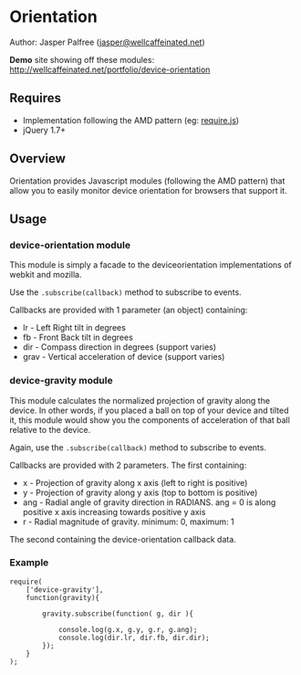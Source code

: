 # Orientation

Author: Jasper Palfree (jasper@wellcaffeinated.net)

**Demo** site showing off these modules: http://wellcaffeinated.net/portfolio/device-orientation

## Requires

* Implementation following the AMD pattern (eg: [require.js](http://requirejs.org))
* jQuery 1.7+

## Overview

Orientation provides Javascript modules (following the AMD pattern) that allow you
to easily monitor device orientation for browsers that support it.

## Usage

### device-orientation module

This module is simply a facade to the deviceorientation implementations of webkit
and mozilla.

Use the `.subscribe(callback)` method to subscribe to events.

Callbacks are provided with 1 parameter (an object) containing:

* lr - Left Right tilt in degrees
* fb - Front Back tilt in degrees
* dir - Compass direction in degrees (support varies)
* grav - Vertical acceleration of device (support varies)

### device-gravity module

This module calculates the normalized projection of gravity along the device.
In other words, if you placed a ball on top of your device and tilted it, this
module would show you the components of acceleration of that ball relative to
the device.

Again, use the `.subscribe(callback)` method to subscribe to events.

Callbacks are provided with 2 parameters. The first containing:

* 	x - Projection of gravity along x axis (left to right is positive)
* 	y - Projection of gravity along y axis (top to bottom is positive)
* 	ang - Radial angle of gravity direction in RADIANS. ang = 0 is along positive x axis increasing towards positive y axis
* 	r - Radial magnitude of gravity. minimum: 0, maximum: 1

The second containing the device-orientation callback data.

### Example

	require(
		['device-gravity'],
		function(gravity){
			
			gravity.subscribe(function( g, dir ){
			
				console.log(g.x, g.y, g.r, g.ang);
				console.log(dir.lr, dir.fb, dir.dir);
			});
		}
	);
